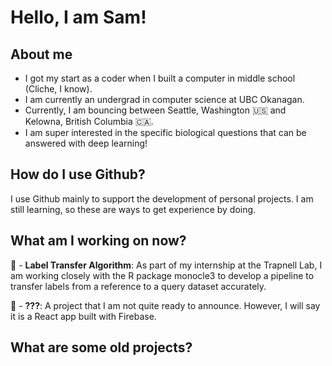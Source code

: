 # Hello, I am Sam!

## About me
- I got my start as a coder when I built a computer in middle school (Cliche, I know).
- I am currently an undergrad in computer science at UBC Okanagan.
- Currently, I am bouncing between Seattle, Washington 🇺🇸 and Kelowna, British Columbia 🇨🇦.
- I am super interested in the specific biological questions that can be answered with deep learning!

## How do I use Github?
I use Github mainly to support the development of personal projects. I am still learning, so these are ways to get experience by doing.

## What am I working on now?

🦠 - **Label Transfer Algorithm**: As part of my internship at the Trapnell Lab, I am working closely with the R package monocle3 to develop a pipeline to transfer labels from a reference to a query dataset accurately. 

📱 - **???**: A project that I am not quite ready to announce. However, I will say it is a React app built with Firebase.

## What are some old projects?




<!--
**sjsikora/sjsikora** is a ✨ _special_ ✨ repository because its `README.md` (this file) appears on your GitHub profile.

Here are some ideas to get you started:

- 🔭 I’m currently working on ...
- 🌱 I’m currently learning ...
- 👯 I’m looking to collaborate on ...
- 🤔 I’m looking for help with ...
- 💬 Ask me about ...
- 📫 How to reach me: ...
- 😄 Pronouns: ...
- ⚡ Fun fact: ...
-->
